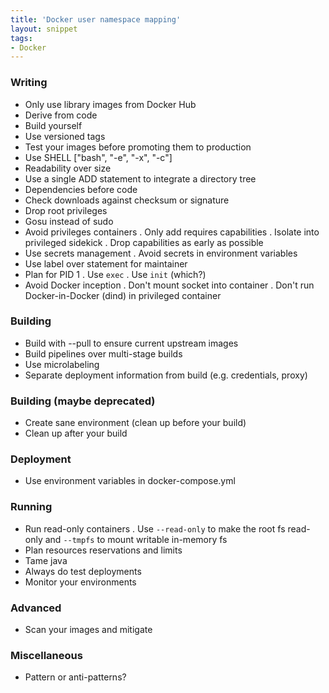 ```yaml
---
title: 'Docker user namespace mapping'
layout: snippet
tags:
- Docker
---
```

### Writing

- Only use library images from Docker Hub
- Derive from code
- Build yourself
- Use versioned tags
- Test your images before promoting them to production
- Use SHELL ["bash", "-e", "-x", "-c"]
- Readability over size
- Use a single ADD statement to integrate a directory tree
- Dependencies before code
- Check downloads against checksum or signature
- Drop root privileges
- Gosu instead of sudo
- Avoid privileges containers
  . Only add requires capabilities
  . Isolate into privileged sidekick
  . Drop capabilities as early as possible
- Use secrets management
  . Avoid secrets in environment variables
- Use label over statement for maintainer
- Plan for PID 1
  . Use `exec`
  . Use `init` (which?)
- Avoid Docker inception
  . Don't mount socket into container
  . Don't run Docker-in-Docker (dind) in privileged container

### Building

- Build with --pull to ensure current upstream images
- Build pipelines over multi-stage builds
- Use microlabeling
- Separate deployment information from build (e.g. credentials, proxy)

### Building (maybe deprecated)

- Create sane environment (clean up before your build)
- Clean up after your build

### Deployment

- Use environment variables in docker-compose.yml

### Running

- Run read-only containers
  . Use `--read-only` to make the root fs read-only and `--tmpfs` to mount writable in-memory fs
- Plan resources reservations and limits
- Tame java
- Always do test deployments
- Monitor your environments

### Advanced

- Scan your images and mitigate

### Miscellaneous

- Pattern or anti-patterns?
